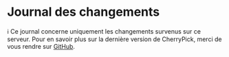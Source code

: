 # Journal des changements
<div class="info">ℹ️ Ce journal concerne uniquement les changements survenus sur ce serveur. Pour en savoir plus sur la dernière version de CherryPick, merci de vous rendre sur <a href="https://github.com/kokonect-link/cherrypick/blob/master/CHANGELOG_CHERRYPICK.md" target="_blank">GitHub</a>.</div>

<!-- For translators: Do not edit these comments. -->
<!--[CHANGELOG]-->
